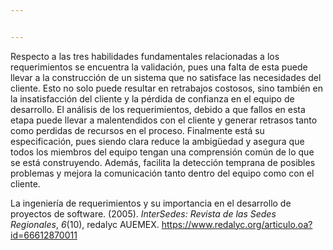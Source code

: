```yaml
---


---
```


<p>Respecto a las tres habilidades fundamentales relacionadas a los requerimientos se encuentra la validación, pues una falta de esta puede llevar a la construcción de un sistema que no satisface las necesidades del cliente. Esto no solo puede resultar en retrabajos costosos, sino también en la insatisfacción del cliente y la pérdida de confianza en el equipo de desarrollo. El análisis de los requerimientos, debido a que fallos en esta etapa puede llevar a malentendidos con el cliente y generar retrasos tanto como perdidas de recursos en el proceso. Finalmente está su especificación, pues siendo clara reduce la ambigüedad y asegura que todos los miembros del equipo tengan una comprensión común de lo que se está construyendo. Además, facilita la detección temprana de posibles problemas y mejora la comunicación tanto dentro del equipo como con el cliente.</p>
<p>La ingeniería de requerimientos y su importancia en el desarrollo de proyectos de software. (2005). <em>InterSedes: Revista de las Sedes Regionales</em>, <em>6</em>(10), redalyc AUEMEX. <a href="https://www.redalyc.org/articulo.oa?id=66612870011">https://www.redalyc.org/articulo.oa?id=66612870011</a></p>

